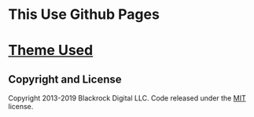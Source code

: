 # This Use Github Pages

# [Theme Used](https://startbootstrap.com/template-overviews/resume/)

## Copyright and License
Copyright 2013-2019 Blackrock Digital LLC. Code released under the [MIT](https://github.com/BlackrockDigital/startbootstrap-resume/blob/gh-pages/LICENSE) license.
